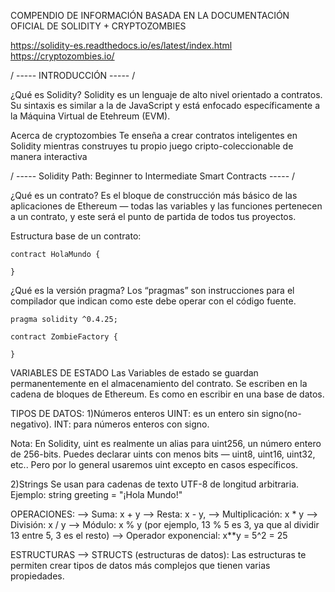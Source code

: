 COMPENDIO DE INFORMACIÓN BASADA EN LA DOCUMENTACIÓN OFICIAL DE SOLIDITY + CRYPTOZOMBIES

https://solidity-es.readthedocs.io/es/latest/index.html
https://cryptozombies.io/

/ ----- INTRODUCCIÓN ----- /

¿Qué es Solidity?
Solidity es un lenguaje de alto nivel orientado a contratos. Su sintaxis es similar a la de JavaScript y está enfocado específicamente a la Máquina Virtual de Etehreum (EVM).

Acerca de cryptozombies 
Te enseña a crear contratos inteligentes en Solidity mientras construyes tu propio juego cripto-coleccionable de manera interactiva

/ ----- Solidity Path: Beginner to Intermediate Smart Contracts ----- /

¿Qué es un contrato?
Es el bloque de construcción más básico de las aplicaciones de Ethereum — todas las variables y las funciones pertenecen a un contrato, y este será el punto de partida de todos tus proyectos.

Estructura base de un contrato:

    contract HolaMundo {

    }

¿Qué es la versión pragma? 
Los “pragmas” son instrucciones para el compilador que indican como este debe operar con el código fuente. 

    pragma solidity ^0.4.25;

    contract ZombieFactory {

    }

VARIABLES DE ESTADO 
Las Variables de estado se guardan permanentemente en el almacenamiento del contrato. Se escriben en la cadena de bloques de Ethereum. Es como en escribir en una base de datos.

TIPOS DE DATOS:
1)Números enteros
UINT: es un entero sin signo(no-negativo). 
INT: para números enteros con signo.

Nota: En Solidity, uint es realmente un alias para uint256, un número entero de 256-bits. Puedes declarar uints con menos bits — uint8, uint16, uint32, etc.. Pero por lo general usaremos uint excepto en casos específicos.

2)Strings
Se usan para cadenas de texto UTF-8 de longitud arbitraria. Ejemplo: string greeting = "¡Hola Mundo!"


OPERACIONES:
--> Suma: x + y
--> Resta: x - y,
--> Multiplicación: x * y
--> División: x / y
--> Módulo: x % y (por ejemplo, 13 % 5 es 3, ya que al dividir 13 entre 5, 3 es el resto)
--> Operador exponencial: x**y = 5^2 = 25

ESTRUCTURAS --> STRUCTS (estructuras de datos):
Las estructuras te permiten crear tipos de datos más complejos que tienen varias propiedades.


